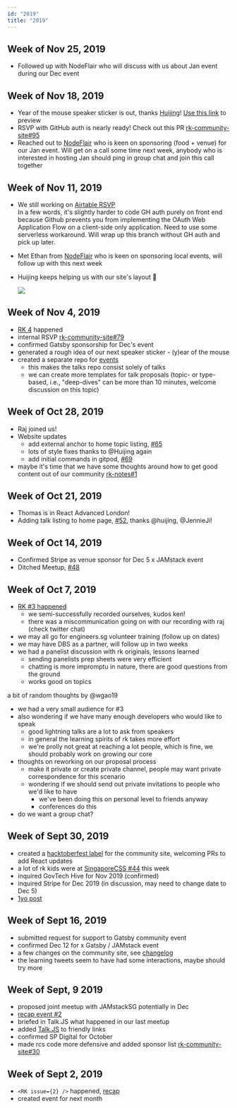 ```yaml
---
id: "2019"
title: "2019"
---
```


## Week of Nov 25, 2019

- Followed up with NodeFlair who will discuss with us about Jan event during our Dec event

## Week of Nov 18, 2019

- Year of the mouse speaker sticker is out, thanks [Huijing](github.com/huijing)! [Use this link](https://www.figma.com/file/amnJLCIJ6pjGkGpQO4PfW9/React-Knowledgeable?node-id=2%3A581) to preview
- RSVP with GitHub auth is nearly ready! Check out this PR [rk-community-site#95](https://github.com/react-knowledgeable/rk-community-site/pull/95)
- Reached out to [NodeFlair](https://www.nodeflair.com/) who is keen on sponsoring (food + venue) for our Jan event. Will get on a call some time next week, anybody who is interested in hosting Jan should ping in group chat and join this call together

## Week of Nov 11, 2019

- We still working on [Airtable RSVP](https://github.com/react-knowledgeable/rk-community-site/pull/79)  
  In a few words, it's slightly harder to code GH auth purely on front end because Github prevents you from implementing the OAuth Web Application Flow on a client-side only application. Need to use some serverless workaround. Will wrap up this branch without GH auth and pick up later.
- Met Ethan from [NodeFlair](https://nodeflair.com/) who is keen on sponsoring local events, will follow up with this next week

- Huijing keeps helping us with our site's layout 💜

  ![](https://user-images.githubusercontent.com/1461498/68999917-838f1b80-0902-11ea-8072-40e13d76eca9.png)

## Week of Nov 4, 2019

- [RK 4](https://reactknowledgeable.org/meetups/4/) happened
- internal RSVP [rk-community-site#79](https://github.com/react-knowledgeable/rk-community-site/pull/79)
- confirmed Gatsby sponsorship for Dec's event
- generated a rough idea of our next speaker sticker - (y)ear of the mouse
- created a separate repo for [events](https://github.com/react-knowledgeable/events)
  - this makes the talks repo consist solely of talks
  - we can create more templates for talk proposals (topic- or type-based, i.e., "deep-dives" can be more than 10 minutes, welcome discussion on this topic)

## Week of Oct 28, 2019

- Raj joined us!
- Website updates
  - add external anchor to home topic listing, [#65](https://github.com/react-knowledgeable/rk-community-site/pull/65)
  - lots of style fixes thanks to @Huijing again
  - add initial commands in gitpod, [#69](https://github.com/react-knowledgeable/rk-community-site/pull/69)
- maybe it's time that we have some thoughts around how to get good content out of our community [rk-notes#1](https://github.com/react-knowledgeable/notes/issues/1)

## Week of Oct 21, 2019

- Thomas is in React Advanced London!
- Adding talk listing to home page, [#52](https://github.com/react-knowledgeable/rk-community-site/pull/52), thanks @huijing, @JennieJi!

## Week of Oct 14, 2019

- Confirmed Stripe as venue sponsor for Dec 5 x JAMstack event
- Ditched Meetup, [#48](https://github.com/react-knowledgeable/rk-community-site/pull/48)

## Week of Oct 7, 2019

- [RK #3 happened](https://reactknowledgeable.org/meetups/3/)
  - we semi-successfully recorded ourselves, kudos ken!
  - there was a miscommunication going on with our recording with raj (check twitter chat)
- we may all go for engineers.sg volunteer training (follow up on dates)
- we may have DBS as a partner, will follow up in two weeks
- we had a panelist discussion with rk originals, lessons learned
  - sending panelists prep sheets were very efficient
  - chatting is more impromptu in nature, there are good questions from the ground
  - works good on topics

a bit of random thoughts by @wgao19

- we had a very small audience for #3
- also wondering if we have many enough developers who would like to speak
  - good lightning talks are a lot to ask from speakers
  - in general the learning spirits of rk takes more effort
  - we're prolly not great at reaching a lot people, which is fine, we should probably work on growing our core
- thoughts on reworking on our proposal process
  - make it private or create private channel, people may want private correspondence for this scenario
  - wondering if we should send out private invitations to people who we'd like to have
    - we've been doing this on personal level to friends anyway
    - conferences do this
- do we want a group chat?

## Week of Sept 30, 2019

- created a [hacktoberfest label](https://github.com/react-knowledgeable/rk-community-site/issues?utf8=%E2%9C%93&q=+label%3Ahacktoberfest+) for the community site, welcoming PRs to add React updates
- a lot of rk kids were at [SingaporeCSS #44](https://singaporecss.github.io/44/) this week
- inquired GovTech Hive for Nov 2019 (confirmed)
- inquired Stripe for Dec 2019 (in discussion, may need to change date to Dec 5)
- [1yo post](https://reactknowledgeable.org/stories/rk-is-1yo/)

## Week of Sept 16, 2019

- submitted request for support to Gatsby community event
- confirmed Dec 12 for x Gatsby / JAMstack event
- a few changes on the community site, see [changelog](https://github.com/react-knowledgeable/rk-community-site/blob/master/CHANGELOG.md#sept-21-2019)
- the learning tweets seem to have had some interactions, maybe should try more

## Week of Sept, 9 2019

- proposed joint meetup with JAMstackSG potentially in Dec
- [recap event #2](https://reactknowledgeable.org/stories/recap-2/)
- briefed in Talk.JS what happened in our last meetup
- added [Talk.JS](https://www.singaporejs.org/talk.js/) to friendly links
- confirmed SP Digital for October
- made rcs code more defensive and added sponsor list [rk-community-site#30](https://github.com/react-knowledgeable/rk-community-site/pull/30)

## Week of Sept 2, 2019

- `<RK issue={2} />` happened, [recap](https://reactknowledgeable.org/stories/recap-2/)
- created event for next month
